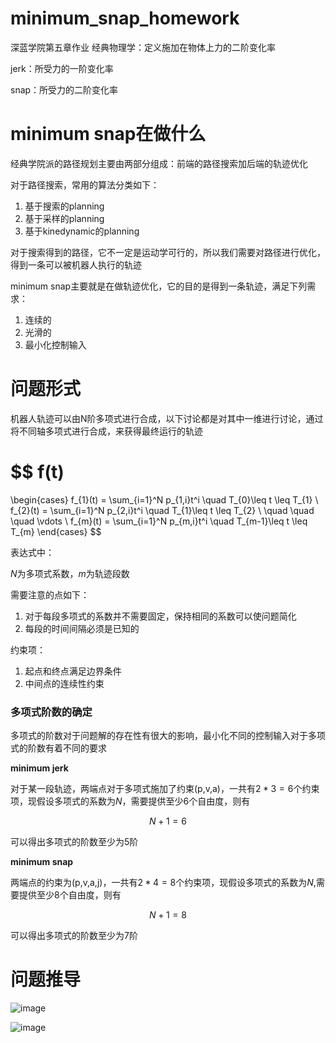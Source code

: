 # minimum_snap_homework
深蓝学院第五章作业
经典物理学：定义施加在物体上力的二阶变化率

jerk：所受力的一阶变化率

snap：所受力的二阶变化率

# minimum snap在做什么
经典学院派的路径规划主要由两部分组成：前端的路径搜索加后端的轨迹优化

对于路径搜索，常用的算法分类如下：

1. 基于搜索的planning
2. 基于采样的planning
3. 基于kinedynamic的planning

对于搜索得到的路径，它不一定是运动学可行的，所以我们需要对路径进行优化，得到一条可以被机器人执行的轨迹

minimum snap主要就是在做轨迹优化，它的目的是得到一条轨迹，满足下列需求：

1. 连续的
2. 光滑的
3. 最小化控制输入

# 问题形式
机器人轨迹可以由N阶多项式进行合成，以下讨论都是对其中一维进行讨论，通过将不同轴多项式进行合成，来获得最终运行的轨迹

$$
f(t)
=
\begin{cases}
f_{1}(t) = \sum_{i=1}^N p_{1,i}t^i  \quad T_{0}\leq t \leq T_{1} \\
f_{2}(t) = \sum_{i=1}^N p_{2,i}t^i  \quad T_{1}\leq t \leq T_{2} \\
\quad \quad \quad \vdots \\
f_{m}(t) = \sum_{i=1}^N p_{m,i}t^i  \quad T_{m-1}\leq t \leq T_{m}
\end{cases}
$$

表达式中：

$N$为多项式系数，$m$为轨迹段数

需要注意的点如下：

1. 对于每段多项式的系数并不需要固定，保持相同的系数可以使问题简化
2. 每段的时间间隔必须是已知的

约束项：

1. 起点和终点满足边界条件
2. 中间点的连续性约束

### 多项式阶数的确定
多项式的阶数对于问题解的存在性有很大的影响，最小化不同的控制输入对于多项式的阶数有着不同的要求

**minimum jerk**

对于某一段轨迹，两端点对于多项式施加了约束(p,v,a)，一共有$2*3 =6$个约束项，现假设多项式的系数为$N$，需要提供至少6个自由度，则有

$$
N+1 = 6
$$

可以得出多项式的阶数至少为5阶

**minimum snap**

两端点的约束为(p,v,a,j)，一共有$2*4=8$个约束项，现假设多项式的系数为$N$,需要提供至少8个自由度，则有

$$
N+1=8
$$

可以得出多项式的阶数至少为7阶

# 问题推导
![image](images/dQfneiyRZwkWuT_y8iRcwa5BUaNdGfw6D6J5MNeK0vE.png)



![image](images/R5-0p77Oq2FG4v64f33r9DEbgoOLs2kyrokI9OvYv-Q.png)
